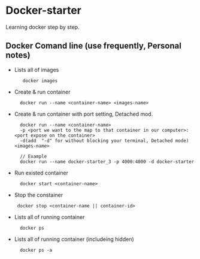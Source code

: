 # Docker-starter

Learning docker step by step.

## Docker Comand line (use frequently, Personal notes)

- Lists all of images

         docker images

- Create & run container

        docker run --name <container-name> <images-name>

- Create & run container with port setting, Detached mod.

        docker run --name <container-name>
        -p <port we want to the map to that container in our computer>:<port expose on the container>
        -d(add  "-d" for without blocking your terminal, Detached mode) <images-name>

        // Example
        docker run --name docker-starter_3 -p 4000:4000 -d docker-starter

- Run existed container

        docker start <container-name>

- Stop the constainer

       docker stop <container-name || container-id>

- Lists all of running container

        docker ps

- Lists all of running container (includeing hidden)

        docker ps -a
